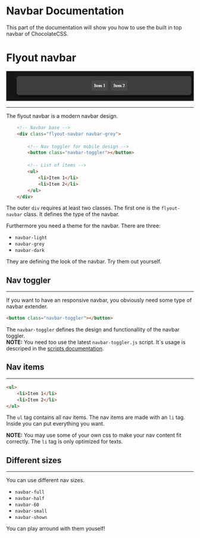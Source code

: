 # Navbar Documentation

This part of the documentation will show you how to use the built in 
top navbar of ChocolateCSS.

# Flyout navbar

<div align="center">
    <img src="../.media/default-flyout-navbar.PNG" height="80">
</div>

---
The flyout navbar is a modern navbar design. 

```html
    <!-- Navbar base -->
    <div class="flyout-navbar navbar-grey">

        <!-- Nav toggler for mobile design -->
        <button class="navbar-toggler"></button>

        <!-- List of items -->
        <ul>
            <li>Item 1</li>
            <li>Item 2</li>
        </ul>
    </div>
```

The outer `div` requires at least two classes. The first one is the `flyout-navbar` class. It defines the type of the navbar.<br>

Furthermore you need a theme for the navbar. There are three:

- `navbar-light`
- `navbar-grey`
- `navbar-dark`

They are defining the look of the navbar. Try them out yourself.


## Nav toggler

---

If you want to have an responsive navbar, you obviously need some type of navbar extender. 
 
```html
<button class="navbar-toggler"></button>
```

The `navbar-toggler` defines the design and functionallity of the navbar toggler.
<br>
<strong>NOTE:</strong> You need too use the latest `navbar-toggler.js` script. It`s usage is descriped in the <a href="./scripts.md">scripts documentation</a>.

## Nav items

---

```html
<ul>
    <li>Item 1</li>
    <li>Item 2</li>
</ul>
```
The `ul` tag contains all nav items. The nav items are made with an `li`  tag. Inside you can put everything you want.

<strong>NOTE:</strong> You may use some of your own css to make your nav content fit correctly. The `li` tag is only optimized for texts.


## Different sizes

---

You can use different nav sizes.

- `navbar-full`
- `navbar-half`
- `navbar-60`
- `navbar-small`
- `navbar-shown`

You can play arround with them youself!
